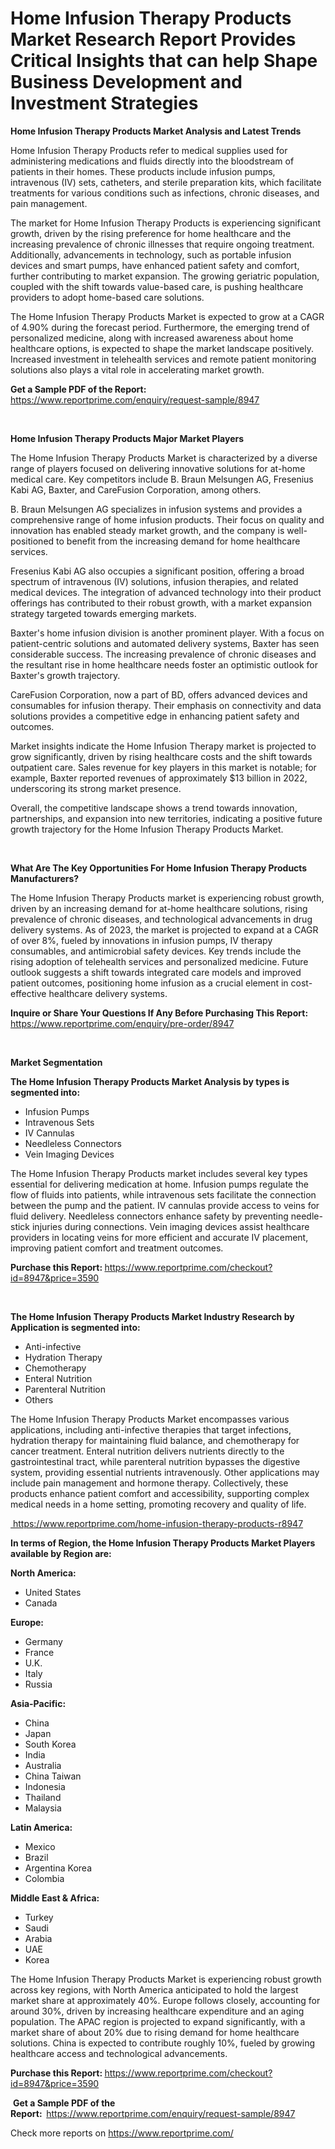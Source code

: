 <p><h1>Home Infusion Therapy Products Market Research Report Provides Critical Insights that can help Shape Business Development and Investment Strategies</h1></p><p><strong>Home Infusion Therapy Products Market Analysis and Latest Trends</strong></p>
<p><p>Home Infusion Therapy Products refer to medical supplies used for administering medications and fluids directly into the bloodstream of patients in their homes. These products include infusion pumps, intravenous (IV) sets, catheters, and sterile preparation kits, which facilitate treatments for various conditions such as infections, chronic diseases, and pain management.</p><p>The market for Home Infusion Therapy Products is experiencing significant growth, driven by the rising preference for home healthcare and the increasing prevalence of chronic illnesses that require ongoing treatment. Additionally, advancements in technology, such as portable infusion devices and smart pumps, have enhanced patient safety and comfort, further contributing to market expansion. The growing geriatric population, coupled with the shift towards value-based care, is pushing healthcare providers to adopt home-based care solutions.</p><p>The Home Infusion Therapy Products Market is expected to grow at a CAGR of 4.90% during the forecast period. Furthermore, the emerging trend of personalized medicine, along with increased awareness about home healthcare options, is expected to shape the market landscape positively. Increased investment in telehealth services and remote patient monitoring solutions also plays a vital role in accelerating market growth.</p></p>
<p><strong>Get a Sample PDF of the Report:&nbsp;</strong> <a href="https://www.reportprime.com/enquiry/request-sample/8947?utm_campaign=3061&utm_medium=2&utm_source=Github&utm_content=ia&utm_term=20032025&utm_id=home-infusion-therapy-products">https://www.reportprime.com/enquiry/request-sample/8947</a></p>
<p>&nbsp;</p>
<p><strong>Home Infusion Therapy Products Major Market Players</strong></p>
<p><p>The Home Infusion Therapy Products Market is characterized by a diverse range of players focused on delivering innovative solutions for at-home medical care. Key competitors include B. Braun Melsungen AG, Fresenius Kabi AG, Baxter, and CareFusion Corporation, among others.</p><p>B. Braun Melsungen AG specializes in infusion systems and provides a comprehensive range of home infusion products. Their focus on quality and innovation has enabled steady market growth, and the company is well-positioned to benefit from the increasing demand for home healthcare services. </p><p>Fresenius Kabi AG also occupies a significant position, offering a broad spectrum of intravenous (IV) solutions, infusion therapies, and related medical devices. The integration of advanced technology into their product offerings has contributed to their robust growth, with a market expansion strategy targeted towards emerging markets.</p><p>Baxter's home infusion division is another prominent player. With a focus on patient-centric solutions and automated delivery systems, Baxter has seen considerable success. The increasing prevalence of chronic diseases and the resultant rise in home healthcare needs foster an optimistic outlook for Baxter's growth trajectory.</p><p>CareFusion Corporation, now a part of BD, offers advanced devices and consumables for infusion therapy. Their emphasis on connectivity and data solutions provides a competitive edge in enhancing patient safety and outcomes.</p><p>Market insights indicate the Home Infusion Therapy market is projected to grow significantly, driven by rising healthcare costs and the shift towards outpatient care. Sales revenue for key players in this market is notable; for example, Baxter reported revenues of approximately $13 billion in 2022, underscoring its strong market presence.</p><p>Overall, the competitive landscape shows a trend towards innovation, partnerships, and expansion into new territories, indicating a positive future growth trajectory for the Home Infusion Therapy Products Market.</p></p>
<p>&nbsp;</p>
<p><strong>What Are The Key Opportunities For Home Infusion Therapy Products Manufacturers?</strong></p>
<p><p>The Home Infusion Therapy Products market is experiencing robust growth, driven by an increasing demand for at-home healthcare solutions, rising prevalence of chronic diseases, and technological advancements in drug delivery systems. As of 2023, the market is projected to expand at a CAGR of over 8%, fueled by innovations in infusion pumps, IV therapy consumables, and antimicrobial safety devices. Key trends include the rising adoption of telehealth services and personalized medicine. Future outlook suggests a shift towards integrated care models and improved patient outcomes, positioning home infusion as a crucial element in cost-effective healthcare delivery systems.</p></p>
<p><strong>Inquire or Share Your Questions If Any Before Purchasing This Report:</strong> <a href="https://www.reportprime.com/enquiry/pre-order/8947?utm_campaign=3061&utm_medium=2&utm_source=Github&utm_content=ia&utm_term=20032025&utm_id=home-infusion-therapy-products">https://www.reportprime.com/enquiry/pre-order/8947</a></p>
<p>&nbsp;</p>
<p><strong>Market Segmentation</strong></p>
<p><strong>The Home Infusion Therapy Products Market Analysis by types is segmented into:</strong></p>
<p><ul><li>Infusion Pumps</li><li>Intravenous Sets</li><li>IV Cannulas</li><li>Needleless Connectors</li><li>Vein Imaging Devices</li></ul></p>
<p><p>The Home Infusion Therapy Products market includes several key types essential for delivering medication at home. Infusion pumps regulate the flow of fluids into patients, while intravenous sets facilitate the connection between the pump and the patient. IV cannulas provide access to veins for fluid delivery. Needleless connectors enhance safety by preventing needle-stick injuries during connections. Vein imaging devices assist healthcare providers in locating veins for more efficient and accurate IV placement, improving patient comfort and treatment outcomes.</p></p>
<p><strong>Purchase this Report:&nbsp;</strong><a href="https://www.reportprime.com/checkout?id=8947&price=3590&utm_campaign=3061&utm_medium=2&utm_source=Github&utm_content=ia&utm_term=20032025&utm_id=home-infusion-therapy-products">https://www.reportprime.com/checkout?id=8947&price=3590</a></p>
<p>&nbsp;</p>
<p><strong>The Home Infusion Therapy Products Market Industry Research by Application is segmented into:</strong></p>
<p><ul><li>Anti-infective</li><li>Hydration Therapy</li><li>Chemotherapy</li><li>Enteral Nutrition</li><li>Parenteral Nutrition</li><li>Others</li></ul></p>
<p><p>The Home Infusion Therapy Products Market encompasses various applications, including anti-infective therapies that target infections, hydration therapy for maintaining fluid balance, and chemotherapy for cancer treatment. Enteral nutrition delivers nutrients directly to the gastrointestinal tract, while parenteral nutrition bypasses the digestive system, providing essential nutrients intravenously. Other applications may include pain management and hormone therapy. Collectively, these products enhance patient comfort and accessibility, supporting complex medical needs in a home setting, promoting recovery and quality of life.</p></p>
<p><a href="https://www.reportprime.com/home-infusion-therapy-products-r8947?utm_campaign=3061&utm_medium=2&utm_source=Github&utm_content=ia&utm_term=20032025&utm_id=home-infusion-therapy-products">&nbsp;https://www.reportprime.com/home-infusion-therapy-products-r8947</a></p>
<p><strong>In terms of Region, the Home Infusion Therapy Products Market Players available by Region are:</strong></p>
<p>
    <p> <strong> North America: </strong>
        <ul>
            <li>United States</li>
            <li>Canada</li>
        </ul>
        </p> 
    <p> <strong> Europe: </strong>
        <ul>
            <li>Germany</li>
            <li>France</li>
            <li>U.K.</li>
            <li>Italy</li>
            <li>Russia</li>
        </ul>
        </p> 
    <p> <strong> Asia-Pacific: </strong>
        <ul>
            <li>China</li>
            <li>Japan</li>
            <li>South Korea</li>
            <li>India</li>
            <li>Australia</li>
            <li>China Taiwan</li>
            <li>Indonesia</li>
            <li>Thailand</li>
            <li>Malaysia</li>
        </ul>
        </p> 
    <p> <strong> Latin America: </strong>
        <ul>
            <li>Mexico</li>
            <li>Brazil</li>
            <li>Argentina Korea</li>
            <li>Colombia</li>
        </ul>
        </p> 
    <p> <strong> Middle East & Africa: </strong>
        <ul>
            <li>Turkey</li>
            <li>Saudi</li>
            <li>Arabia</li>
            <li>UAE</li>
            <li>Korea</li>
        </ul>
    </p>
    </p>
<p><p>The Home Infusion Therapy Products Market is experiencing robust growth across key regions, with North America anticipated to hold the largest market share at approximately 40%. Europe follows closely, accounting for around 30%, driven by increasing healthcare expenditure and an aging population. The APAC region is projected to expand significantly, with a market share of about 20% due to rising demand for home healthcare solutions. China is expected to contribute roughly 10%, fueled by growing healthcare access and technological advancements.</p></p>
<p><strong>Purchase this Report: </strong><a href="https://www.reportprime.com/checkout?id=8947&price=3590&utm_campaign=3061&utm_medium=2&utm_source=Github&utm_content=ia&utm_term=20032025&utm_id=home-infusion-therapy-products">https://www.reportprime.com/checkout?id=8947&price=3590</a></p>
<p>&nbsp;<strong>Get a Sample PDF of the Report:&nbsp;&nbsp;</strong><a href="https://www.reportprime.com/enquiry/request-sample/8947?utm_campaign=3061&utm_medium=2&utm_source=Github&utm_content=ia&utm_term=20032025&utm_id=home-infusion-therapy-products">https://www.reportprime.com/enquiry/request-sample/8947</a></p>
<p><strong></strong></p>
<p>Check more reports on <a href="https://www.reportprime.com/?utm_campaign=3061&utm_medium=2&utm_source=Github&utm_content=ia&utm_term=20032025&utm_id=home-infusion-therapy-products">https://www.reportprime.com/</a></p>